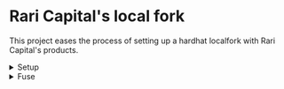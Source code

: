 # Rari Capital's local fork

This project eases the process of setting up a hardhat localfork with Rari Capital's products.

<details>
<summary> Setup </summary>

1. You first run 

		npm install 

2. The next step is compilation but one contract needs to be modified before because of incompatible solidity compilator versions

    Go to `node_modules/@uniswap/v3-core/contracts/libraries/LowGasSafeMath.sol`

    in Line 2 you'll find:
        `pragma solidity >=0.7.0;`

    change it to:
        `pragma solidity 0.6.12;`
        
     <sub>please let me know if theres a better way to do this I couldn't find it :)</sub>

3. Run

		npx hardhat compile
        
4. Start hardhat node

		npx hardhat node
        
      This will start a mainnet fork pinned at block: 14167154
      
5. Open a second terminal and run:

		npx hardhat deploy-fuse --network localhost 
        
      This will deploy a clean instance of fuse in your localnode.
</details>
      
<details>
<summary>Fuse</summary>
<ul>
<details>     
<summary> Interacion </summary>
<ul>

###### Go through the setup before using tasks below.


<details>
    <summary>Deploy an empty pool</summary>

		npx hardhat deploy-pool --network localhost
		
###### This task will output the deployed pool's comptroller address which you will need to run the tasks below:
</details>


<details>
    <summary>Deploy a cToken/market</summary>

		npx hardhat deploy-market --comptroller ${pool's comptroller address} --underlying ${underlying token address} --network localhost --cfactor ${collateral factor. If 50% user will only be able to borrow 50% of their collateral value} --rfactor ${reserve factor. Percentage that will go to reserves.} --adminfee ${Percentage admin fee.}
		
###### last 3 args are optional and should be a number between 0 and 1.
</details>

      
<details>  
    <summary>Deploy a rewards distributor to a given pool</summary>

		npx hardhat deploy-rd-to-pool --underlying ${address of token to be distributed} --comptroller ${pool's comptroller address}  --network localhost
</details>
</ul>
</details> 

<details>
    <summary>Fetching info</summary>
<ul>

###### Go through the setup, and deploy a pool before using tasks below.
<details>
    <summary>To get the pool's information</summary>

        npx hardhat get-pool-info --comptroller ${pool's comptroller address} --network localhost
</details>
</ul>
</details>
</ul>
</details>
    
   

<!-- 
# Performance optimizations

For faster runs of your tests and scripts, consider skipping ts-node's type checking by setting the environment variable `TS_NODE_TRANSPILE_ONLY` to `1` in hardhat's environment. For more details see [the documentation](https://hardhat.org/guides/typescript.html#performance-optimizations). -->

